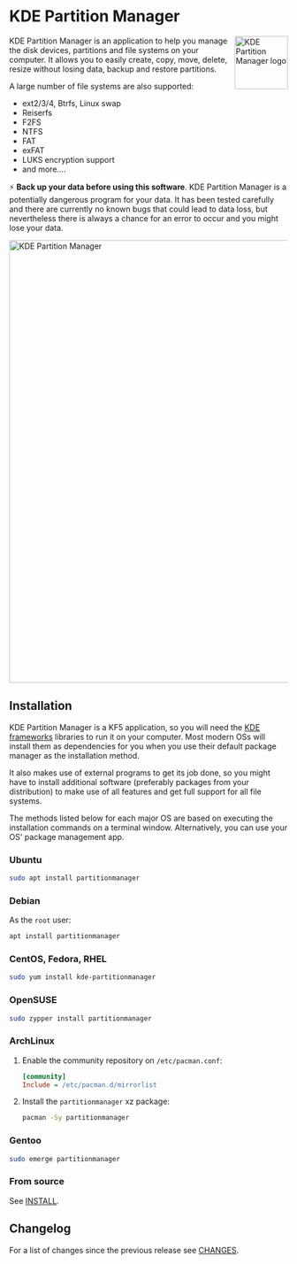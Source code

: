 <!-- SPDX-FileCopyrightText: 2008-2009 Volker Lanz <vl@fidra.de>
     SPDX-FileCopyrightText: 2016-2019 Andrius Štikonas <andrius@stikonas.eu>
     SPDX-FileCopyrightText: 2019 David Planella <david.planella@ubuntu.com>
     SPDX-License-Identifier: CC-BY-4.0
-->

# KDE Partition Manager

<img src="https://invent.kde.org/kde/partitionmanager/raw/master/icons/sc-apps-partitionmanager.svg" align="right"
     title="KDE Partition Manager logo" width="96" height="96">

KDE Partition Manager is an application to help you manage the disk devices,
partitions and file systems on your computer. It allows you to easily create,
copy, move, delete, resize without losing data, backup and restore partitions.

A large number of file systems are also supported:
- ext2/3/4, Btrfs, Linux swap
- Reiserfs
- F2FS
- NTFS
- FAT
- exFAT
- LUKS encryption support
- and more....

:zap: **Back up your data before using this software**. KDE Partition Manager is
a potentially dangerous program for your data. It has been tested carefully and
there are currently no known bugs that could lead to data loss, but nevertheless
there is always a chance for an error to occur and you might lose your data.

<img src="https://cdn.kde.org/screenshots/partitionmanager/partitionmanager.png" align="center"
     title="KDE Partition Manager" width="800">

## Installation

KDE Partition Manager is a KF5 application, so you will need the
[KDE frameworks](https://www.kde.org/products/frameworks/) libraries to run it
on your computer. Most modern OSs will install them as dependencies
for you when you use their default package manager as the installation method.

It also makes use of external programs to get its job done, so
you might have to install additional software (preferably packages from your
distribution) to make use of all features and get full support for all file
systems.

The methods listed below for each major OS are based on executing the
installation commands on a terminal window. Alternatively, you can use
your OS' package management app. 

### Ubuntu

```bash
sudo apt install partitionmanager
```

### Debian

As the `root` user:

```bash
apt install partitionmanager
```

### CentOS, Fedora, RHEL

```bash
sudo yum install kde-partitionmanager
```

### OpenSUSE
```bash
sudo zypper install partitionmanager
```

### ArchLinux

1. Enable the community repository on `/etc/pacman.conf`:
    ```ini
    [community]
    Include = /etc/pacman.d/mirrorlist
    ```
1. Install the `partitionmanager` xz package:
    ```bash
    pacman -Sy partitionmanager
    ```

### Gentoo
```bash
sudo emerge partitionmanager
```

### From source

See [INSTALL](INSTALL.md).

## Changelog

For a list of changes since the previous release see [CHANGES](CHANGES).
